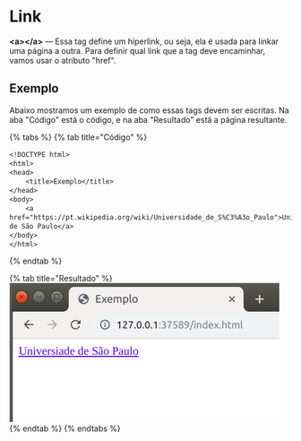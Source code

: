 # Link

**&lt;a&gt;&lt;/a&gt;** — Essa tag define um hiperlink, ou seja, ela é usada para linkar uma página a outra. Para definir qual link que a tag deve encaminhar, vamos usar o atributo "href".

## Exemplo

Abaixo mostramos um exemplo de como essas tags devem ser escritas. Na aba "Código" está o código, e na aba "Resultado" está a página resultante.

{% tabs %}
{% tab title="Código" %}
```markup
<!DOCTYPE html>
<html>
<head>
    <title>Exemplo</title>
</head>
<body>
    <a href="https://pt.wikipedia.org/wiki/Universidade_de_S%C3%A3o_Paulo">Universidade de São Paulo</a>
</body>
</html>
```
{% endtab %}

{% tab title="Resultado" %}
![](../../../.gitbook/assets/link.png)
{% endtab %}
{% endtabs %}

